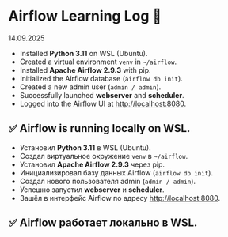 # Airflow Learning Log 📝

14.09.2025

- Installed **Python 3.11** on WSL (Ubuntu).  
- Created a virtual environment `venv` in `~/airflow`.  
- Installed **Apache Airflow 2.9.3** with pip.  
- Initialized the Airflow database (`airflow db init`).  
- Created a new admin user (`admin / admin`).  
- Successfully launched **webserver** and **scheduler**.  
- Logged into the Airflow UI at [http://localhost:8080](http://localhost:8080).  

✅ Airflow is running locally on WSL.  
---

- Установил **Python 3.11** в WSL (Ubuntu).  
- Создал виртуальное окружение `venv` в `~/airflow`.  
- Установил **Apache Airflow 2.9.3** через pip.  
- Инициализировал базу данных Airflow (`airflow db init`).  
- Создал нового пользователя admin (`admin / admin`).  
- Успешно запустил **webserver** и **scheduler**.  
- Зашёл в интерфейс Airflow по адресу [http://localhost:8080](http://localhost:8080).  

✅ Airflow работает локально в WSL.  
---

